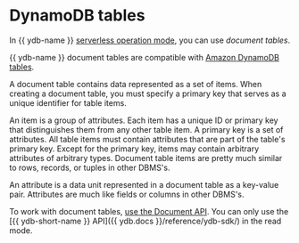 # DynamoDB tables

In {{ ydb-name }} [serverless operation mode](serverless-and-dedicated.md#serverless), you can use _document tables_.

{{ ydb-name }} document tables are compatible with [Amazon DynamoDB tables](https://docs.aws.amazon.com/amazondynamodb/latest/developerguide/HowItWorks.CoreComponents.html#HowItWorks.CoreComponents.TablesItemsAttributes).

A document table contains data represented as a set of items. When creating a document table, you must specify a primary key that serves as a unique identifier for table items.

An item is a group of attributes. Each item has a unique ID or primary key that distinguishes them from any other table item. A primary key is a set of attributes. All table items must contain attributes that are part of the table's primary key. Except for the primary key, items may contain arbitrary attributes of arbitrary types. Document table items are pretty much similar to rows, records, or tuples in other DBMS's.

An attribute is a data unit represented in a document table as a key-value pair. Attributes are much like fields or columns in other DBMS's.

To work with document tables, [use the Document API](../docapi/tools/aws-setup.md). You can only use the [{{ ydb-short-name }} API]({{ ydb.docs }}/reference/ydb-sdk/) in the read mode.
